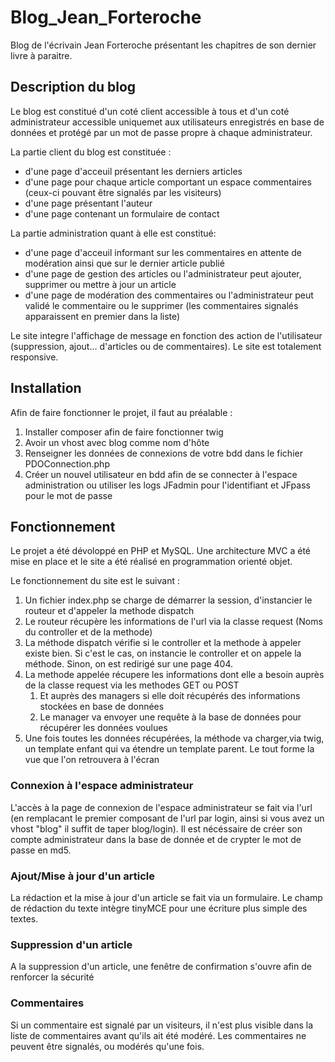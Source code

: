# Blog_Jean_Forteroche
Blog de l'écrivain Jean Forteroche présentant les chapitres de son dernier livre à paraitre.

## Description du blog
Le blog est constitué d'un coté client accessible à tous et d'un coté administrateur accessible uniquemet aux utilisateurs enregistrés en base de données et protégé par un mot de passe propre à chaque administrateur.

La partie client du blog est constituée :
- d'une page d'acceuil présentant les derniers articles
- d'une page pour chaque article comportant un espace commentaires (ceux-ci pouvant être signalés par les visiteurs)
- d'une page présentant l'auteur
- d'une page contenant un formulaire de contact

La partie administration quant à elle est constitué: 
- d'une page d'acceuil informant sur les commentaires en attente de modération ainsi que sur le dernier article publié
- d'une page de gestion des articles ou l'administrateur peut ajouter, supprimer ou mettre à jour un article
- d'une page de modération des commentaires ou l'administrateur peut validé le commentaire ou le supprimer (les commentaires signalés apparaissent en premier dans la liste)

Le site integre l'affichage de message en fonction des action de l'utilisateur (suppression, ajout... d'articles ou de commentaires).
Le site est totalement responsive.

## Installation

Afin de faire fonctionner le projet, il faut au préalable :
1) Installer composer afin de faire fonctionner twig
2) Avoir un vhost avec blog comme nom d'hôte
3) Renseigner les données de connexions de votre bdd dans le fichier PDOConnection.php
4) Créer un nouvel utilisateur en bdd afin de se connecter à l'espace administration ou utiliser les logs JFadmin pour l'identifiant et JFpass pour le mot de passe

## Fonctionnement 
Le projet a été dévoloppé en PHP et MySQL. Une architecture MVC a été mise en place et le site a été réalisé en programmation orienté objet.

Le fonctionnement du site est le suivant : 
1) Un fichier index.php se charge de démarrer la session, d'instancier le routeur et d'appeler la methode dispatch
2) Le routeur récupère les informations de l'url via la classe request (Noms du controller et de la methode)
3) La méthode dispatch vérifie si le controller et la methode à appeler existe bien. Si c'est le cas, on instancie le controller et on appele la méthode. Sinon, on est redirigé sur une page 404.
4) La methode appelée récupere les informations dont elle a besoin auprès de la classe request via les methodes GET ou POST
   <ol>
    <li>Et auprès des managers si elle doit récupérés des informations stockées en base de données</li>
    <li>Le manager va envoyer une requête à la base de données pour récupérer les données voulues</li></ol>
5) Une fois toutes les données récupérées, la méthode va charger,via twig, un template enfant qui va étendre un template parent. Le tout forme la vue que l'on retrouvera à l'écran

### Connexion à l'espace administrateur
L'accès à la page de connexion de l'espace administrateur se fait via l'url (en remplacant le premier composant de l'url par login, ainsi si vous avez un vhost "blog" il suffit de taper blog/login).
Il est nécéssaire de créer son compte administrateur dans la base de donnée et de crypter le mot de passe en md5. 

### Ajout/Mise à jour d'un article
La rédaction et la mise à jour d'un article se fait via un formulaire. Le champ de rédaction du texte intègre tinyMCE pour une écriture plus simple des textes.

### Suppression d'un article
A la suppression d'un article, une fenêtre de confirmation s'ouvre afin de renforcer la sécurité 

### Commentaires
Si un commentaire est signalé par un visiteurs, il n'est plus visible dans la liste de commentaires avant qu'ils ait été modéré. Les commentaires ne peuvent être signalés, ou modérés qu'une fois.
